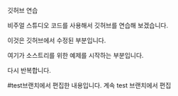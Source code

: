 깃허브 연습

비주얼 스튜디오 코드를 사용해서 깃허브를 연습해 보겠습니다.

이것은 깃허브에서 수정된 부분입니다.

여기가 소스트리를 위한 예제를 시작하는 부분입니다.

다시 반복합니다.

#test브랜치에서 편집한 내용입니다.
계속 test 브랜치에서 편집
